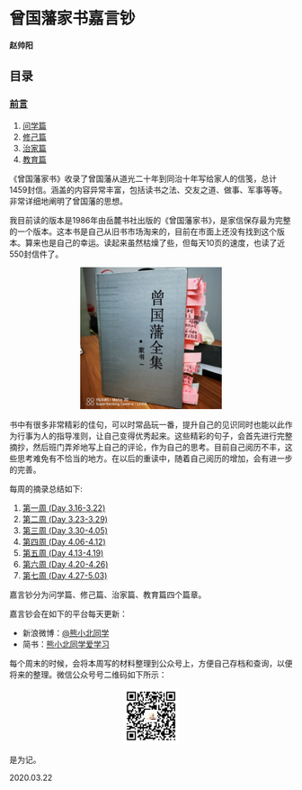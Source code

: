 # 曾国藩家书嘉言钞

**赵帅阳**

## 目录

### [前言](README.md)

1. [问学篇](问学.md)
2. [修己篇](修己.md)
3. [治家篇](治家.md)
4. [教育篇](教育.md)

《曾国藩家书》收录了曾国藩从道光二十年到同治十年写给家人的信笺，总计1459封信。涵盖的内容异常丰富，包括读书之法、交友之道、做事、军事等等。非常详细地阐明了曾国藩的思想。

我目前读的版本是1986年由岳麓书社出版的《曾国藩家书》，是家信保存最为完整的一个版本。这本书是自己从旧书市场淘来的，目前在市面上还没有找到这个版本。算来也是自己的幸运。读起来虽然枯燥了些，但每天10页的速度，也读了近550封信件了。

 <div align=center><img width = '50%' height ='50%' src ="https://github.com/zhaoshuaiyang/Notes-Family-Letter-Zeng-Guofan/blob/master/images/cover.jpg?raw=true"/></div>

书中有很多非常精彩的佳句，可以时常品玩一番，提升自己的见识同时也能以此作为行事为人的指导准则，让自己变得优秀起来。这些精彩的句子，会首先进行完整摘抄，然后班门弄斧地写上自己的评论，作为自己的思考。目前自己阅历不丰，这些思考难免有不恰当的地方。在以后的重读中，随着自己阅历的增加，会有进一步的完善。

每周的摘录总结如下:

1. [第一周 (Day 3.16-3.22)](WEEK.01.md)
2. [第二周 (Day 3.23-3.29)](WEEK.02.md)
3. [第三周 (Day 3.30-4.05)](WEEK.03.md)
4. [第四周 (Day 4.06-4.12)](WEEK.04.md)
5. [第五周 (Day 4.13-4.19)](WEEK.05.md)
6. [第六周 (Day 4.20-4.26)](WEEK.06.md)
7. [第七周 (Day 4.27-5.03)](WEEK.07.md)


嘉言钞分为问学篇、修己篇、治家篇、教育篇四个篇章。

嘉言钞会在如下的平台每天更新：

  - 新浪微博：[@熊小北同学](https://weibo.com/shuaiyangzhao?is_all=1)
  - 简书：[熊小北同学爱学习](https://www.jianshu.com/u/760869fa7975)
 
 每个周末的时候，会将本周写的材料整理到公众号上，方便自己存档和查询，以便将来的整理。微信公众号号二维码如下所示：

<div align=center><img width = '20%' height ='20%' src ="https://github.com/zhaoshuaiyang/Notes-Family-Letter-Zeng-Guofan/blob/master/images/wechat.jpg?raw=true?raw=true"/></div>

是为记。


2020.03.22
